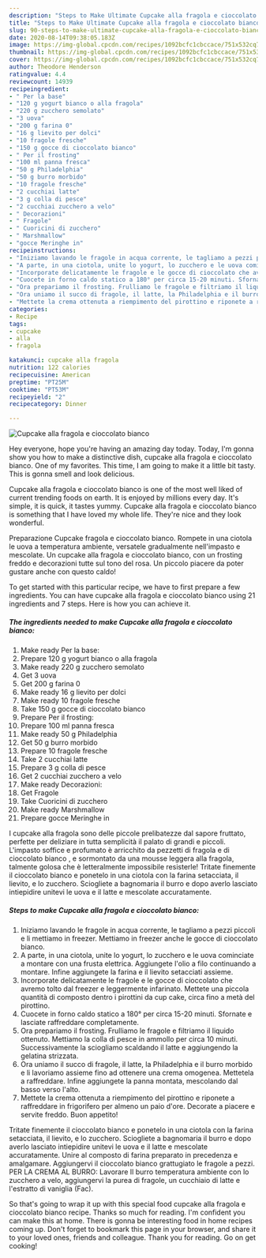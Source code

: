 ```yaml
---
description: "Steps to Make Ultimate Cupcake alla fragola e cioccolato bianco"
title: "Steps to Make Ultimate Cupcake alla fragola e cioccolato bianco"
slug: 90-steps-to-make-ultimate-cupcake-alla-fragola-e-cioccolato-bianco
date: 2020-08-14T09:38:05.183Z
image: https://img-global.cpcdn.com/recipes/1092bcfc1cbccace/751x532cq70/cupcake-alla-fragola-e-cioccolato-bianco-recipe-main-photo.jpg
thumbnail: https://img-global.cpcdn.com/recipes/1092bcfc1cbccace/751x532cq70/cupcake-alla-fragola-e-cioccolato-bianco-recipe-main-photo.jpg
cover: https://img-global.cpcdn.com/recipes/1092bcfc1cbccace/751x532cq70/cupcake-alla-fragola-e-cioccolato-bianco-recipe-main-photo.jpg
author: Theodore Henderson
ratingvalue: 4.4
reviewcount: 14939
recipeingredient:
- " Per la base"
- "120 g yogurt bianco o alla fragola"
- "220 g zucchero semolato"
- "3 uova"
- "200 g farina 0"
- "16 g lievito per dolci"
- "10 fragole fresche"
- "150 g gocce di cioccolato bianco"
- " Per il frosting"
- "100 ml panna fresca"
- "50 g Philadelphia"
- "50 g burro morbido"
- "10 fragole fresche"
- "2 cucchiai latte"
- "3 g colla di pesce"
- "2 cucchiai zucchero a velo"
- " Decorazioni"
- " Fragole"
- " Cuoricini di zucchero"
- " Marshmallow"
- "gocce Meringhe in"
recipeinstructions:
- "Iniziamo lavando le fragole in acqua corrente, le tagliamo a pezzi piccoli e li mettiamo in freezer. Mettiamo in freezer anche le gocce di cioccolato bianco."
- "A parte, in una ciotola, unite lo yogurt, lo zucchero e le uova cominciate a montare con una frusta elettrica. Aggiungete l&#39;olio a filo continuando a montare. Infine aggiungete la farina e il lievito setacciati assieme."
- "Incorporate delicatamente le fragole e le gocce di cioccolato che avremo tolto dal freezer e leggermente infarinato. Mettete una piccola quantità di composto dentro i pirottini da cup cake, circa fino a metà del pirottino."
- "Cuocete in forno caldo statico a 180° per circa 15-20 minuti. Sfornate e lasciate raffreddare completamente."
- "Ora prepariamo il frosting. Frulliamo le fragole e filtriamo il liquido ottenuto. Mettiamo la colla di pesce in ammollo per circa 10 minuti. Successivamente la sciogliamo scaldando il latte e aggiungendo la gelatina strizzata."
- "Ora uniamo il succo di fragole, il latte, la Philadelphia e il burro morbido e li lavoriamo assieme fino ad ottenere una crema omogenea. Mettetela a raffreddare. Infine aggiungete la panna montata, mescolando dal basso verso l&#39;alto."
- "Mettete la crema ottenuta a riempimento del pirottino e riponete a raffreddare in frigorifero per almeno un paio d&#39;ore. Decorate a piacere e servite freddo. Buon appetito!"
categories:
- Recipe
tags:
- cupcake
- alla
- fragola

katakunci: cupcake alla fragola 
nutrition: 122 calories
recipecuisine: American
preptime: "PT25M"
cooktime: "PT53M"
recipeyield: "2"
recipecategory: Dinner

---
```



![Cupcake alla fragola e cioccolato bianco](https://img-global.cpcdn.com/recipes/1092bcfc1cbccace/751x532cq70/cupcake-alla-fragola-e-cioccolato-bianco-recipe-main-photo.jpg)

Hey everyone, hope you're having an amazing day today. Today, I'm gonna show you how to make a distinctive dish, cupcake alla fragola e cioccolato bianco. One of my favorites. This time, I am going to make it a little bit tasty. This is gonna smell and look delicious.

Cupcake alla fragola e cioccolato bianco is one of the most well liked of current trending foods on earth. It is enjoyed by millions every day. It's simple, it is quick, it tastes yummy. Cupcake alla fragola e cioccolato bianco is something that I have loved my whole life. They're nice and they look wonderful.

Preparazione Cupcake fragola e cioccolato bianco. Rompete in una ciotola le uova a temperatura ambiente, versatele gradualmente nell&#39;impasto e mescolate. Un cupcake alla fragola e cioccolato bianco, con un frosting freddo e decorazioni tutte sul tono del rosa. Un piccolo piacere da poter gustare anche con questo caldo!


To get started with this particular recipe, we have to first prepare a few ingredients. You can have cupcake alla fragola e cioccolato bianco using 21 ingredients and 7 steps. Here is how you can achieve it.

<!--inarticleads1-->

##### The ingredients needed to make Cupcake alla fragola e cioccolato bianco:

1. Make ready  Per la base:
1. Prepare 120 g yogurt bianco o alla fragola
1. Make ready 220 g zucchero semolato
1. Get 3 uova
1. Get 200 g farina 0
1. Make ready 16 g lievito per dolci
1. Make ready 10 fragole fresche
1. Take 150 g gocce di cioccolato bianco
1. Prepare  Per il frosting:
1. Prepare 100 ml panna fresca
1. Make ready 50 g Philadelphia
1. Get 50 g burro morbido
1. Prepare 10 fragole fresche
1. Take 2 cucchiai latte
1. Prepare 3 g colla di pesce
1. Get 2 cucchiai zucchero a velo
1. Make ready  Decorazioni:
1. Get  Fragole
1. Take  Cuoricini di zucchero
1. Make ready  Marshmallow
1. Prepare gocce Meringhe in


I cupcake alla fragola sono delle piccole prelibatezze dal sapore fruttato, perfette per deliziare in tutta semplicità il palato di grandi e piccoli. L&#39;impasto soffice e profumato è arricchito da pezzetti di fragola e di cioccolato bianco , e sormontato da una mousse leggera alla fragola, talmente golosa che è letteralmente impossibile resisterle! Tritate finemente il cioccolato bianco e ponetelo in una ciotola con la farina setacciata, il lievito, e lo zucchero. Sciogliete a bagnomaria il burro e dopo averlo lasciato intiepidire unitevi le uova e il latte e mescolate accuratamente. 

<!--inarticleads2-->

##### Steps to make Cupcake alla fragola e cioccolato bianco:

1. Iniziamo lavando le fragole in acqua corrente, le tagliamo a pezzi piccoli e li mettiamo in freezer. Mettiamo in freezer anche le gocce di cioccolato bianco.
1. A parte, in una ciotola, unite lo yogurt, lo zucchero e le uova cominciate a montare con una frusta elettrica. Aggiungete l&#39;olio a filo continuando a montare. Infine aggiungete la farina e il lievito setacciati assieme.
1. Incorporate delicatamente le fragole e le gocce di cioccolato che avremo tolto dal freezer e leggermente infarinato. Mettete una piccola quantità di composto dentro i pirottini da cup cake, circa fino a metà del pirottino.
1. Cuocete in forno caldo statico a 180° per circa 15-20 minuti. Sfornate e lasciate raffreddare completamente.
1. Ora prepariamo il frosting. Frulliamo le fragole e filtriamo il liquido ottenuto. Mettiamo la colla di pesce in ammollo per circa 10 minuti. Successivamente la sciogliamo scaldando il latte e aggiungendo la gelatina strizzata.
1. Ora uniamo il succo di fragole, il latte, la Philadelphia e il burro morbido e li lavoriamo assieme fino ad ottenere una crema omogenea. Mettetela a raffreddare. Infine aggiungete la panna montata, mescolando dal basso verso l&#39;alto.
1. Mettete la crema ottenuta a riempimento del pirottino e riponete a raffreddare in frigorifero per almeno un paio d&#39;ore. Decorate a piacere e servite freddo. Buon appetito!


Tritate finemente il cioccolato bianco e ponetelo in una ciotola con la farina setacciata, il lievito, e lo zucchero. Sciogliete a bagnomaria il burro e dopo averlo lasciato intiepidire unitevi le uova e il latte e mescolate accuratamente. Unire al composto di farina preparato in precedenza e amalgamare. Aggiungervi il cioccolato bianco grattugiato le fragole a pezzi. PER LA CREMA AL BURRO: Lavorare Il burro temperatura ambiente con lo zucchero a velo, aggiungervi la purea di fragole, un cucchiaio di latte e l&#39;estratto di vaniglia (Fac). 

So that's going to wrap it up with this special food cupcake alla fragola e cioccolato bianco recipe. Thanks so much for reading. I'm confident you can make this at home. There is gonna be interesting food in home recipes coming up. Don't forget to bookmark this page in your browser, and share it to your loved ones, friends and colleague. Thank you for reading. Go on get cooking!

